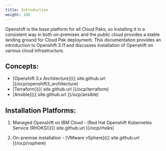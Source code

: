 ```yaml
---
title: Introduction
weight: 100
---
```


Openshift is the base platform for all Cloud Paks, so installing it in a consistent way in both on-premises and the public cloud provides a stable landing ground for Cloud Pak deployment.  This documentation provides an introduction to Openshift 3.11 and discusses installation of Openshift on various cloud infrastructure.

## Concepts:

* [Openshift 3.x Architecture]({{ site.github.url }}/ocp/openshift3_architecture)
* [Terraform]({{ site.github.url }}/ocp/terraform)
* [Ansible]({{ site.github.url }}/ocp/ansible)

## Installation Platforms:

1. Managed Openshift on IBM Cloud - [Red Hat Openshift Kubernetes Service (RHOKS)]({{ site.github.url }}/ocp/rhoks)
 
2. On-premise installation - [VMware vSphere]({{ site.github.url }}/ocp/vsphere)
  